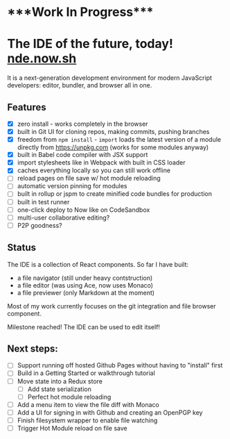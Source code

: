 # \*\*\*Work In Progress\*\*\*

# The IDE of the future, today! [nde.now.sh](https://nde.now.sh)

It is a next-generation development environment for modern JavaScript developers: editor, bundler, and browser all in one.

## Features

 - [x] zero install - works completely in the browser
 - [x] built in Git UI for cloning repos, making commits, pushing branches
 - [x] freedom from `npm install` - `import` loads the latest version of a module directly from https://unpkg.com (works for some modules anyway)
 - [x] built in Babel code compiler with JSX support
 - [x] import stylesheets like in Webpack with built in CSS loader
 - [x] caches everything locally so you can still work offline
 - [ ] reload pages on file save w/ hot module reloading
 - [ ] automatic version pinning for modules
 - [ ] built in rollup or jspm to create minified code bundles for production
 - [ ] built in test runner
 - [ ] one-click deploy to Now like on CodeSandbox
 - [ ] multi-user collaborative editing?
 - [ ] P2P goodness?

## Status

The IDE is a collection of React components. So far I have built:

- a file navigator (still under heavy contstruction)
- a file editor (was using Ace, now uses Monaco)
- a file previewer (only Markdown at the moment)

Most of my work currently focuses on the git integration and file browser component.

Milestone reached! The IDE can be used to edit itself!

## Next steps:
- [ ] Support running off hosted Github Pages without having to "install" first
- [ ] Build in a Getting Started or walkthrough tutorial
- [ ] Move state into a Redux store
  - [ ] Add state serialization
  - [ ] Perfect hot module reloading
- [ ] Add a menu item to view the file diff with Monaco
- [ ] Add a UI for signing in with Github and creating an OpenPGP key
- [ ] Finish filesystem wrapper to enable file watching
- [ ] Trigger Hot Module reload on file save
